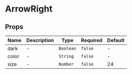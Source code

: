 # ArrowRight

## Props

<!-- @vuese:ArrowRight:props:start -->

| Name  | Description | Type      | Required | Default |
| ----- | ----------- | --------- | -------- | ------- |
| dark  | -           | `Boolean` | `false`  | -       |
| color | -           | `String`  | `false`  | -       |
| size  | -           | `Number`  | `false`  | 24      |

<!-- @vuese:ArrowRight:props:end -->
